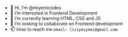 - 👋 Hi, I’m @miyemicodes
- 👀 I’m interested in Frontend Development
- 🌱 I’m currently learning HTML, CSS and JS
- 💞️ I’m looking to collaborate on Frontend development
- 📫 How to reach me `email: lizzymiyemi@gmail.com`

<!---
miyemicodes/miyemicodes is a ✨ special ✨ repository because its `README.md` (this file) appears on your GitHub profile.
You can click the Preview link to take a look at your changes.
--->
